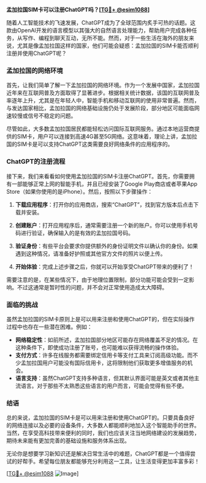 **孟加拉国SIM卡可以注册ChatGPT吗？[[TG💪+ @esim1088](https://t.me/s/esim1088)]**

随着人工智能技术的飞速发展，ChatGPT成为了全球范围内炙手可热的话题。这款由OpenAI开发的语言模型以其强大的自然语言处理能力，帮助用户完成各种任务，从写作、编程到聊天互动，无所不能。然而，对于一些生活在海外的朋友来说，尤其是像孟加拉国这样的国家，他们可能会疑惑：孟加拉国的SIM卡能否顺利注册并使用ChatGPT呢？

### 孟加拉国的网络环境

首先，让我们简单了解一下孟加拉国的网络环境。作为一个发展中国家，孟加拉国近年来在互联网普及方面取得了显著进步。根据相关统计数据，该国的互联网普及率逐年上升，尤其是在年轻人中，智能手机和移动互联网的使用非常普遍。然而，与发达国家相比，孟加拉国的网络基础设施仍处于发展阶段，部分地区可能面临网速较慢或信号不稳定的问题。

尽管如此，大多数孟加拉国居民都能轻松访问国际互联网服务。通过本地运营商提供的SIM卡，用户可以连接到高速4G甚至5G网络。这意味着，理论上讲，孟加拉国的SIM卡是可以支持ChatGPT这类需要良好网络条件的应用程序的。

### ChatGPT的注册流程

接下来，我们来看看如何使用孟加拉国的SIM卡注册ChatGPT。首先，你需要拥有一部能够正常上网的智能手机，并且已经安装了Google Play商店或者苹果App Store（如果你使用的是iPhone）。然后，按照以下步骤操作：

1. **下载应用程序**：打开你的应用商店，搜索“ChatGPT”，找到官方版本后点击下载并安装。
   
2. **创建账户**：打开应用程序后，通常需要注册一个新的账户。你可以使用手机号码进行验证，确保输入的是有效的孟加拉国号码。

3. **验证身份**：有些平台会要求你提供额外的身份证明文件以确认你的身份。如果遇到这种情况，请准备好护照或其他官方文件的照片以便上传。

4. **开始体验**：完成上述步骤之后，你就可以开始享受ChatGPT带来的便利了！

需要注意的是，在某些情况下，由于地理位置限制，部分功能可能会受到一定影响。不过这通常是暂时性的问题，并不会对正常使用造成太大障碍。

### 面临的挑战

虽然孟加拉国的SIM卡原则上是可以用来注册和使用ChatGPT的，但在实际操作过程中也存在一些潜在困难。例如：
- **网络稳定性**：如前所述，孟加拉国部分地区可能存在网络覆盖不足的情况。在这种条件下，即使成功注册了账号，也可能难以获得流畅的操作体验。
- **支付方式**：许多在线服务都需要绑定信用卡等支付工具来订阅高级功能。而不少孟加拉国用户可能没有国际信用卡，这将限制他们获取更多增值服务的机会。
- **语言支持**：虽然ChatGPT支持多种语言，但其默认界面可能是英文或者其他主流语言。对于那些不太熟悉这些语言的用户而言，可能会觉得有些不便。

### 结语

总的来说，孟加拉国的SIM卡是可以用来注册和使用ChatGPT的。只要具备良好的网络连接以及必要的设备条件，大多数人都能顺利地加入这个智能助手的世界。当然，在享受高科技带来便利的同时，我们也应该关注当地网络建设的发展趋势，期待未来能有更加完善的基础设施和服务体系出现。

无论你是想要学习新知识还是解决日常生活中的难题，ChatGPT都是一个值得尝试的好帮手。希望每位朋友都能够充分利用这一工具，让生活变得更加丰富多彩！

[[TG💪+ @esim1088](https://t.me/s/esim1088) ![Image](https://i.postimg.cc/4NQfJmqS/Snipaste-2025-05-13-00-14-12.png)]